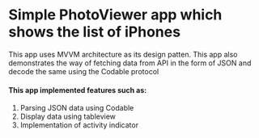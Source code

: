 # Simple PhotoViewer app which shows the list of iPhones
This app uses MVVM architecture as its design patten. This app also demonstrates the way of fetching data from API in the form of JSON and decode the same using the Codable protocol
#### This app implemented features such as:
  1. Parsing JSON data using Codable
  2. Display data using tableview
  3. Implementation of activity indicator
